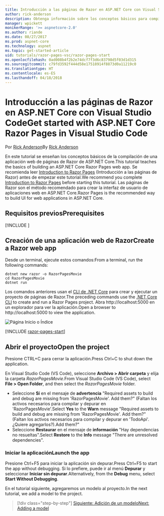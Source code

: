 ```yaml
---
title: Introducción a las páginas de Razor en ASP.NET Core con Visual Studio Code
author: rick-anderson
description: Obtenga información sobre los conceptos básicos para compilar una aplicación web de páginas de Razor de ASP.NET Core con Visual Studio Code.
manager: wpickett
monikerRange: '>= aspnetcore-2.0'
ms.author: riande
ms.date: 08/27/2017
ms.prod: aspnet-core
ms.technology: aspnet
ms.topic: get-started-article
uid: tutorials/razor-pages-vsc/razor-pages-start
ms.openlocfilehash: 0ad008b4f2b2e74dcf7f3d6c83798d5f03d1d315
ms.sourcegitcommit: c79fd3592f444d58e17518914f8873d0a11219c0
ms.translationtype: HT
ms.contentlocale: es-ES
ms.lasthandoff: 04/18/2018
---
```

# <a name="get-started-with-aspnet-core-razor-pages-in-visual-studio-code"></a><span data-ttu-id="fdc30-103">Introducción a las páginas de Razor en ASP.NET Core con Visual Studio Code</span><span class="sxs-lookup"><span data-stu-id="fdc30-103">Get started with ASP.NET Core Razor Pages in Visual Studio Code</span></span>

<span data-ttu-id="fdc30-104">Por [Rick Anderson](https://twitter.com/RickAndMSFT)</span><span class="sxs-lookup"><span data-stu-id="fdc30-104">By [Rick Anderson](https://twitter.com/RickAndMSFT)</span></span>

<span data-ttu-id="fdc30-105">En este tutorial se enseñan los conceptos básicos de la compilación de una aplicación web de páginas de Razor de ASP.NET Core.</span><span class="sxs-lookup"><span data-stu-id="fdc30-105">This tutorial teaches the basics of building an ASP.NET Core Razor Pages web app.</span></span> <span data-ttu-id="fdc30-106">Se recomienda leer [Introduction to Razor Pages](xref:mvc/razor-pages/index) (Introducción a las páginas de Razor) antes de empezar este tutorial.</span><span class="sxs-lookup"><span data-stu-id="fdc30-106">We recommend you complete [Introduction to Razor Pages](xref:mvc/razor-pages/index) before starting this tutorial.</span></span> <span data-ttu-id="fdc30-107">Las páginas de Razor son el método recomendado para crear la interfaz de usuario de aplicaciones web en ASP.NET Core.</span><span class="sxs-lookup"><span data-stu-id="fdc30-107">Razor Pages is the recommended way to build UI for web applications in ASP.NET Core.</span></span>

## <a name="prerequisites"></a><span data-ttu-id="fdc30-108">Requisitos previos</span><span class="sxs-lookup"><span data-stu-id="fdc30-108">Prerequisites</span></span>

[!INCLUDE [](~/includes/net-core-prereqs-vscode.md)]

## <a name="create-a-razor-web-app"></a><span data-ttu-id="fdc30-109">Creación de una aplicación web de Razor</span><span class="sxs-lookup"><span data-stu-id="fdc30-109">Create a Razor web app</span></span>

<span data-ttu-id="fdc30-110">Desde un terminal, ejecute estos comandos:</span><span class="sxs-lookup"><span data-stu-id="fdc30-110">From a terminal, run the following commands:</span></span>

```console
dotnet new razor -o RazorPagesMovie
cd RazorPagesMovie
dotnet run
```

<span data-ttu-id="fdc30-111">Los comandos anteriores usan el [CLI de .NET Core](https://docs.microsoft.com/dotnet/core/tools/dotnet) para crear y ejecutar un proyecto de páginas de Razor.</span><span class="sxs-lookup"><span data-stu-id="fdc30-111">The preceding commands use the [.NET Core CLI](https://docs.microsoft.com/dotnet/core/tools/dotnet) to create and run a Razor Pages project.</span></span> <span data-ttu-id="fdc30-112">Abra http://localhost:5000 en un explorador para ver la aplicación.</span><span class="sxs-lookup"><span data-stu-id="fdc30-112">Open a browser to http://localhost:5000 to view the application.</span></span>

![Página Inicio o Índice](../razor-pages/razor-pages-start/_static/home.png)

[!INCLUDE [razor-pages-start](../../includes/RP/razor-pages-start.md)]

## <a name="open-the-project"></a><span data-ttu-id="fdc30-114">Abrir el proyecto</span><span class="sxs-lookup"><span data-stu-id="fdc30-114">Open the project</span></span>

<span data-ttu-id="fdc30-115">Presione CTRL+C para cerrar la aplicación.</span><span class="sxs-lookup"><span data-stu-id="fdc30-115">Press Ctrl+C to shut down the application.</span></span>

<span data-ttu-id="fdc30-116">En Visual Studio Code (VS Code), seleccione **Archivo > Abrir carpeta** y elija la carpeta *RazorPagesMovie*.</span><span class="sxs-lookup"><span data-stu-id="fdc30-116">From Visual Studio Code (VS Code), select **File > Open Folder**, and then select the *RazorPagesMovie* folder.</span></span>

- <span data-ttu-id="fdc30-117">Seleccione **Sí** en el mensaje de **advertencia** "Required assets to build and debug are missing from 'RazorPagesMovie'. Add them?" (Faltan los activos necesarios para compilar y depurar en 'RazorPagesMovie'.</span><span class="sxs-lookup"><span data-stu-id="fdc30-117">Select **Yes** to the **Warn** message "Required assets to build and debug are missing from 'RazorPagesMovie'.</span></span> <span data-ttu-id="fdc30-118">Add them?" (Faltan los activos necesarios para compilar y depurar en 'TodoApi'. ¿Quiere agregarlos?).</span><span class="sxs-lookup"><span data-stu-id="fdc30-118">Add them?"</span></span>
- <span data-ttu-id="fdc30-119">Seleccione **Restaurar** en el mensaje de **información** "Hay dependencias no resueltas".</span><span class="sxs-lookup"><span data-stu-id="fdc30-119">Select **Restore** to the **Info** message "There are unresolved dependencies".</span></span>

### <a name="launch-the-app"></a><span data-ttu-id="fdc30-120">Iniciar la aplicación</span><span class="sxs-lookup"><span data-stu-id="fdc30-120">Launch the app</span></span>

<span data-ttu-id="fdc30-121">Presione Ctrl+F5 para iniciar la aplicación sin depurar.</span><span class="sxs-lookup"><span data-stu-id="fdc30-121">Press Ctrl+F5 to start the app without debugging.</span></span> <span data-ttu-id="fdc30-122">Si lo prefiere, puede ir al menú **Depurar** y seleccionar **Iniciar sin depurar**.</span><span class="sxs-lookup"><span data-stu-id="fdc30-122">Alternatively, from the **Debug** menu, select **Start Without Debugging**.</span></span>

<span data-ttu-id="fdc30-123">En el tutorial siguiente, agregaremos un modelo al proyecto.</span><span class="sxs-lookup"><span data-stu-id="fdc30-123">In the next tutorial, we add a model to the project.</span></span> 

> [!div class="step-by-step"]
> [<span data-ttu-id="fdc30-124">Siguiente: Adición de un modelo</span><span class="sxs-lookup"><span data-stu-id="fdc30-124">Next: Adding a model</span></span>](xref:tutorials/razor-pages-vsc/model)  
